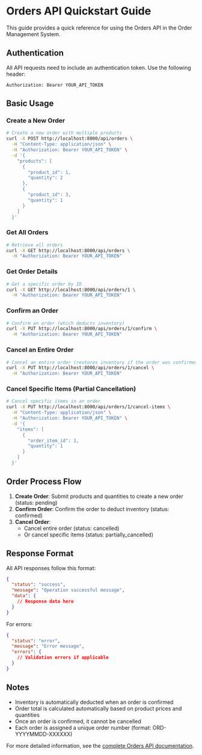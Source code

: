 # Orders API Quickstart Guide

This guide provides a quick reference for using the Orders API in the Order Management System.

## Authentication

All API requests need to include an authentication token. Use the following header:

```
Authorization: Bearer YOUR_API_TOKEN
```

## Basic Usage

### Create a New Order

```bash
# Create a new order with multiple products
curl -X POST http://localhost:8000/api/orders \
  -H "Content-Type: application/json" \
  -H "Authorization: Bearer YOUR_API_TOKEN" \
  -d '{
    "products": [
      {
        "product_id": 1,
        "quantity": 2
      },
      {
        "product_id": 3,
        "quantity": 1
      }
    ]
  }'
```

### Get All Orders

```bash
# Retrieve all orders
curl -X GET http://localhost:8000/api/orders \
  -H "Authorization: Bearer YOUR_API_TOKEN"
```

### Get Order Details

```bash
# Get a specific order by ID
curl -X GET http://localhost:8000/api/orders/1 \
  -H "Authorization: Bearer YOUR_API_TOKEN"
```

### Confirm an Order

```bash
# Confirm an order (which deducts inventory)
curl -X PUT http://localhost:8000/api/orders/1/confirm \
  -H "Authorization: Bearer YOUR_API_TOKEN"
```

### Cancel an Entire Order

```bash
# Cancel an entire order (restores inventory if the order was confirmed)
curl -X PUT http://localhost:8000/api/orders/1/cancel \
  -H "Authorization: Bearer YOUR_API_TOKEN"
```

### Cancel Specific Items (Partial Cancellation)

```bash
# Cancel specific items in an order
curl -X PUT http://localhost:8000/api/orders/1/cancel-items \
  -H "Content-Type: application/json" \
  -H "Authorization: Bearer YOUR_API_TOKEN" \
  -d '{
    "items": [
      {
        "order_item_id": 1,
        "quantity": 1
      }
    ]
  }'
```

## Order Process Flow

1. **Create Order**: Submit products and quantities to create a new order (status: pending)
2. **Confirm Order**: Confirm the order to deduct inventory (status: confirmed)
3. **Cancel Order**: 
   - Cancel entire order (status: cancelled) 
   - Or cancel specific items (status: partially_cancelled)

## Response Format

All API responses follow this format:

```json
{
  "status": "success",
  "message": "Operation successful message",
  "data": {
    // Response data here
  }
}
```

For errors:

```json
{
  "status": "error",
  "message": "Error message",
  "errors": {
    // Validation errors if applicable
  }
}
```

## Notes

- Inventory is automatically deducted when an order is confirmed
- Order total is calculated automatically based on product prices and quantities
- Once an order is confirmed, it cannot be cancelled
- Each order is assigned a unique order number (format: ORD-YYYYMMDD-XXXXXX)

For more detailed information, see the [complete Orders API documentation](orders-api.md).
